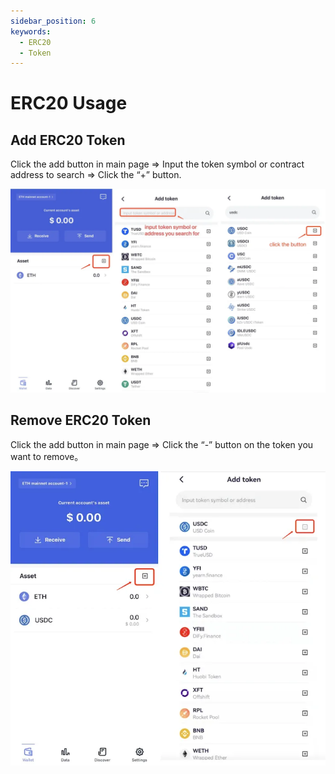 ```yaml
---
sidebar_position: 6
keywords:
  - ERC20
  - Token
---
```


# ERC20 Usage

## Add ERC20 Token

Click the add button in main page => Input the token symbol or contract address to search => Click the “+” button.

![](./img/add-erc20.webp)

## Remove ERC20 Token

Click the add button in main page => Click the “-” button on the token you want to remove。

![](./img/rm-erc20.webp)

